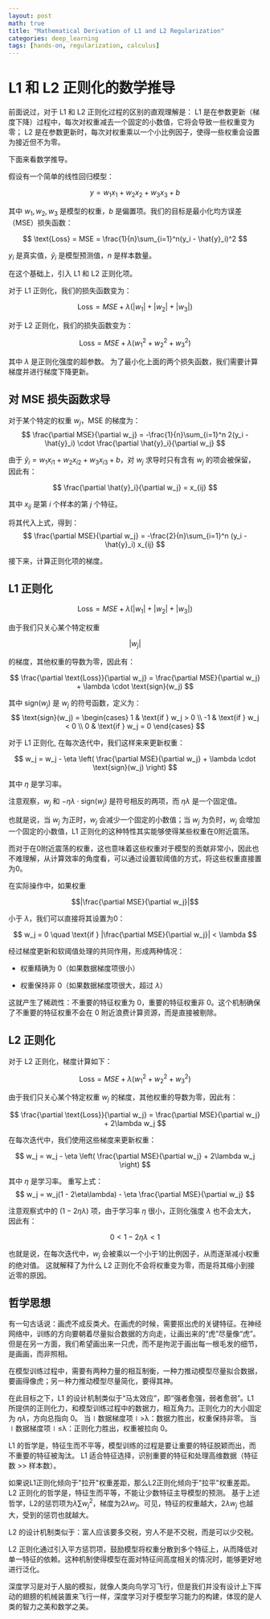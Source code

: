 ```yaml
---
layout: post
math: true
title: "Mathematical Derivation of L1 and L2 Regularization"
categories: deep_learning
tags: [hands-on, regularization, calculus]
---
```


# L1 和 L2 正则化的数学推导

前面说过，对于 L1 和 L2 正则化过程的区别的直观理解是：
L1 是在参数更新（梯度下降）过程中，每次对权重减去一个固定的小数值，它将会导致一些权重变为零；
L2 是在参数更新时，每次对权重乘以一个小比例因子，使得一些权重会设置为接近但不为零。

下面来看数学推导。

假设有一个简单的线性回归模型：

$$ y = w_1x_1 + w_2x_2 + w_3x_3 + b $$

其中 $w_1, w_2, w_3$ 是模型的权重，$b$ 是偏置项。我们的目标是最小化均方误差（MSE）损失函数：

$$ \text{Loss} = MSE = \frac{1}{n}\sum_{i=1}^n(y_i - \hat{y}_i)^2 $$

$y_i$ 是真实值，$\hat{y}_i$ 是模型预测值，$n$ 是样本数量。

在这个基础上，引入 L1 和 L2 正则化项。

对于 L1 正则化，我们的损失函数变为：

$$ \text{Loss} = MSE + \lambda(|w_1| + |w_2| + |w_3|) $$

对于 L2 正则化，我们的损失函数变为：

$$ \text{Loss} = MSE + \lambda(w_1^2 + w_2^2 + w_3^2) $$

其中 $\lambda$ 是正则化强度的超参数。
为了最小化上面的两个损失函数，我们需要计算梯度并进行梯度下降更新。

## 对 MSE 损失函数求导

对于某个特定的权重 $w_j$，MSE 的梯度为：
$$ \frac{\partial MSE}{\partial w_j} = -\frac{1}{n}\sum_{i=1}^n 2(y_i - \hat{y}_i) \cdot \frac{\partial \hat{y}_i}{\partial w_j} $$

由于 $\hat{y}_i = w_1x_{i1} + w_2x_{i2} + w_3x_{i3} + b$，对 $w_j$ 求导时只有含有 $w_j$ 的项会被保留，因此有：

$$ \frac{\partial \hat{y}_i}{\partial w_j} = x_{ij} $$

其中 $x_{ij}$ 是第 $i$ 个样本的第 $j$ 个特征。

将其代入上式，得到：
$$ \frac{\partial MSE}{\partial w_j} = -\frac{2}{n}\sum_{i=1}^n (y_i - \hat{y}_i) x_{ij} $$

接下来，计算正则化项的梯度。

## L1 正则化

$$ \text{Loss} = MSE + \lambda(|w_1| + |w_2| + |w_3|) $$

由于我们只关心某个特定权重

$$|w_j|$$

 的梯度，其他权重的导数为零，因此有：

$$ \frac{\partial \text{Loss}}{\partial w_j} = \frac{\partial MSE}{\partial w_j} + \lambda \cdot \text{sign}(w_j) $$

其中 $\text{sign}(w_j)$ 是 $w_j$ 的符号函数，定义为：
$$ \text{sign}(w_j) = \begin{cases}
1 & \text{if } w_j > 0 \\
-1 & \text{if } w_j < 0 \\
0 & \text{if } w_j = 0
\end{cases} $$

对于 L1 正则化, 在每次迭代中，我们这样来来更新权重：

$$ w_j = w_j - \eta \left( \frac{\partial MSE}{\partial w_j} + \lambda \cdot \text{sign}(w_j) \right) $$

其中 $\eta$ 是学习率。

注意观察，$w_j$ 和 $-\eta\lambda \cdot \text{sign}(w_j)$ 是符号相反的两项，而 $\eta\lambda$ 是一个固定值。

也就是说，当 $w_j$ 为正时，$w_j$ 会减少一个固定的小数值；当 $w_j$ 为负时，$w_j$ 会增加一个固定的小数值，L1 正则化的这种特性其实能够使得某些权重在0附近震荡。

而对于在0附近震荡的权重，这也意味着这些权重对于模型的贡献非常小，因此也不难理解，从计算效率的角度看，可以通过设置软阈值的方式，将这些权重直接置为0。

在实际操作中，如果权重

$$|\frac{\partial MSE}{\partial w_j}|$$

 小于 $\lambda$，我们可以直接将其设置为0：

$$ w_j = 0 \quad \text{if } |\frac{\partial MSE}{\partial w_j}| < \lambda $$

经过梯度更新和软阈值处理的共同作用，形成两种情况：

* 权重精确为 0（如果数据梯度项很小）

* 权重保持非 0（如果数据梯度项很大，超过 $\lambda$）

这就产生了稀疏性：不重要的特征权重为 0，重要的特征权重非 0。这个机制确保了不重要的特征权重不会在 0 附近浪费计算资源，而是直接被剔除。

## L2 正则化

对于 L2 正则化，梯度计算如下：

$$ \text{Loss} = MSE + \lambda(w_1^2 + w_2^2 + w_3^2) $$

由于我们只关心某个特定权重 $w_j$ 的梯度，其他权重的导数为零，因此有：

$$ \frac{\partial \text{Loss}}{\partial w_j} = \frac{\partial MSE}{\partial w_j} + 2\lambda w_j $$

在每次迭代中，我们使用这些梯度来更新权重：

$$ w_j = w_j - \eta \left( \frac{\partial MSE}{\partial w_j} + 2\lambda w_j \right) $$

其中 $\eta$ 是学习率。
重写上式：
$$ w_j = w_j(1 - 2\eta\lambda) - \eta \frac{\partial MSE}{\partial w_j} $$

注意观察式中的 $(1 - 2\eta\lambda)$ 项，由于学习率 $\eta$ 很小，正则化强度 $\lambda$ 也不会太大，因此有：

$$ 0 < 1 - 2\eta\lambda < 1 $$

也就是说，在每次迭代中，$w_j$ 会被乘以一个小于1的比例因子，从而逐渐减小权重的绝对值。
这就解释了为什么 L2 正则化不会将权重变为零，而是将其缩小到接近零的原因。

## 哲学思想

有一句古话说：画虎不成反类犬。在画虎的时候，需要抠出虎的关键特征。在神经网络中，训练的方向要朝着尽量拟合数据的方向走，让画出来的“虎”尽量像“虎”。但是在另一方面，我们希望画出来一只虎，而不是拘泥于画出每一根毛发的细节，是画画，而非照相。

在模型训练过程中，需要有两种力量的相互制衡，一种力推动模型尽量拟合数据，要画得像虎；另一种力推动模型尽量简化，要得其神。

在此目标之下，L1 的设计机制类似于“马太效应”，即“强者愈强，弱者愈弱”。L1 所提供的正则化力，和模型训练过程中的数据力，相互角力。正则化力的大小固定为 $\eta\lambda$，方向总指向 0。
当∣数据梯度项∣>λ：数据力胜出，权重保持非零。
当∣数据梯度项∣≤λ：正则化力胜出，权重被拉向 0。

L1 的哲学是，特征生而不平等，模型训练的过程是要让重要的特征脱颖而出，而不重要的特征被淘汰。
L1 适合特征选择，识别重要的特征和处理高维数据（特征数 >> 样本数）。

如果说L1正则化倾向于"拉开"权重差距，那么L2正则化倾向于"拉平"权重差距。
L2 正则化的哲学是，特征生而平等，不能让少数特征主导模型的预测。
基于上述哲学，L2的惩罚项为$\lambda \sum w_j^2$，梯度为$2\lambda w_j$。可见，特征的权重越大，$2\lambda w_j$ 也越大，受到的惩罚也就越大。

L2 的设计机制类似于：富人应该要多交税，穷人不是不交税，而是可以少交税。

L2 正则化通过引入平方惩罚项，鼓励模型将权重分散到多个特征上，从而降低对单一特征的依赖。这种机制使得模型在面对特征间高度相关的情况时，能够更好地进行泛化。

深度学习是对于人脑的模拟，就像人类向鸟学习飞行，但是我们并没有设计上下挥动的翅膀的机械装置来飞行一样，深度学习对于模型学习能力的构建，体现的是人类的智力之美和数学之美。
